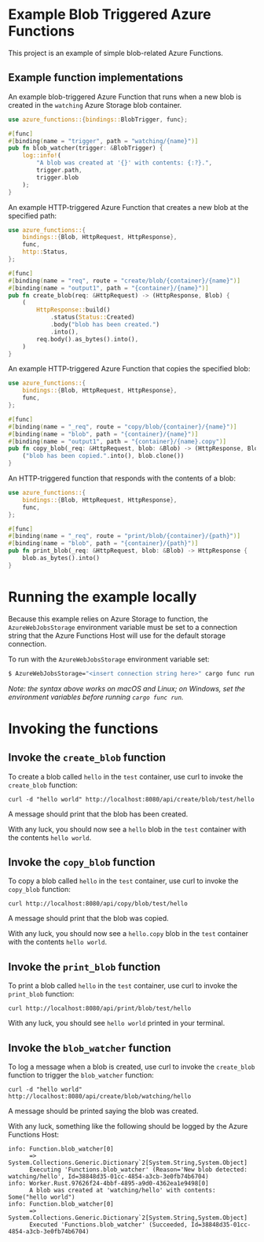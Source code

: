 # Example Blob Triggered Azure Functions

This project is an example of simple blob-related Azure Functions.

## Example function implementations

An example blob-triggered Azure Function that runs when a new blob is created 
in the `watching` Azure Storage blob container.

```rust
use azure_functions::{bindings::BlobTrigger, func};

#[func]
#[binding(name = "trigger", path = "watching/{name}")]
pub fn blob_watcher(trigger: &BlobTrigger) {
    log::info!(
        "A blob was created at '{}' with contents: {:?}.",
        trigger.path,
        trigger.blob
    );
}
```

An example HTTP-triggered Azure Function that creates a new blob at the specified path:

```rust
use azure_functions::{
    bindings::{Blob, HttpRequest, HttpResponse},
    func,
    http::Status,
};

#[func]
#[binding(name = "req", route = "create/blob/{container}/{name}")]
#[binding(name = "output1", path = "{container}/{name}")]
pub fn create_blob(req: &HttpRequest) -> (HttpResponse, Blob) {
    (
        HttpResponse::build()
            .status(Status::Created)
            .body("blob has been created.")
            .into(),
        req.body().as_bytes().into(),
    )
}
```

An example HTTP-triggered Azure Function that copies the specified blob:

```rust
use azure_functions::{
    bindings::{Blob, HttpRequest, HttpResponse},
    func,
};

#[func]
#[binding(name = "_req", route = "copy/blob/{container}/{name}")]
#[binding(name = "blob", path = "{container}/{name}")]
#[binding(name = "output1", path = "{container}/{name}.copy")]
pub fn copy_blob(_req: &HttpRequest, blob: &Blob) -> (HttpResponse, Blob) {
    ("blob has been copied.".into(), blob.clone())
}
```

An HTTP-triggered function that responds with the contents of a blob:

```rust
use azure_functions::{
    bindings::{Blob, HttpRequest, HttpResponse},
    func,
};

#[func]
#[binding(name = "_req", route = "print/blob/{container}/{path}")]
#[binding(name = "blob", path = "{container}/{path}")]
pub fn print_blob(_req: &HttpRequest, blob: &Blob) -> HttpResponse {
    blob.as_bytes().into()
}
```

# Running the example locally

Because this example relies on Azure Storage to function, the `AzureWebJobsStorage` environment
variable must be set to a connection string that the Azure Functions Host will use for the default
storage connection.

To run with the `AzureWebJobsStorage` environment variable set:

```bash
$ AzureWebJobsStorage="<insert connection string here>" cargo func run
```

_Note: the syntax above works on macOS and Linux; on Windows, set the environment variables before running `cargo func run`._

# Invoking the functions

## Invoke the `create_blob` function

To create a blob called `hello` in the `test` container, use curl to invoke the `create_blob` function:

```
curl -d "hello world" http://localhost:8080/api/create/blob/test/hello
```

A message should print that the blob has been created.

With any luck, you should now see a `hello` blob in the `test` container with the contents `hello world`.

## Invoke the `copy_blob` function

To copy a blob called `hello` in the `test` container, use curl to invoke the `copy_blob` function:

```
curl http://localhost:8080/api/copy/blob/test/hello
```

A message should print that the blob was copied.

With any luck, you should now see a `hello.copy` blob in the `test` container with the contents `hello world`.

## Invoke the `print_blob` function

To print a blob called `hello` in the `test` container, use curl to invoke the `print_blob` function:

```
curl http://localhost:8080/api/print/blob/test/hello
```

With any luck, you should see `hello world` printed in your terminal.

## Invoke the `blob_watcher` function

To log a message when a blob is created, use curl to invoke the `create_blob` function to trigger the `blob_watcher` function:

```
curl -d "hello world" http://localhost:8080/api/create/blob/watching/hello
```

A message should be printed saying the blob was created.

With any luck, something like the following should be logged by the Azure Functions Host:

```
info: Function.blob_watcher[0]
      => System.Collections.Generic.Dictionary`2[System.String,System.Object]
      Executing 'Functions.blob_watcher' (Reason='New blob detected: watching/hello', Id=38848d35-01cc-4854-a3cb-3e0fb74b6704)
info: Worker.Rust.97626f24-4bbf-4895-a9d0-4362ea1e9498[0]
      A blob was created at 'watching/hello' with contents: Some("hello world")
info: Function.blob_watcher[0]
      => System.Collections.Generic.Dictionary`2[System.String,System.Object]
      Executed 'Functions.blob_watcher' (Succeeded, Id=38848d35-01cc-4854-a3cb-3e0fb74b6704)
```
